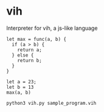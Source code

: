 # vih
Interpreter for vih, a js-like language

```
let max = func(a, b) {
  if (a > b) {
    return a;
  } else {
    return b;
  }
}

let a = 23;
let b = 13
max(a, b)
```

```
python3 vih.py sample_program.vih
```
